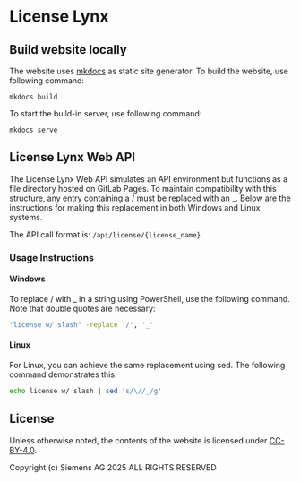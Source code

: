 # License Lynx

## Build website locally

The website uses [mkdocs](https://www.mkdocs.org/getting-started/) as static site generator.
To build the website, use following command:

```shell
mkdocs build
```

To start the build-in server, use following command:

```shell
mkdocs serve
```

## License Lynx Web API

The License Lynx Web API simulates an API environment but functions as a file directory hosted on GitLab Pages.
To maintain compatibility with this structure, any entry containing a / must be replaced with an _.
Below are the instructions for making this replacement in both Windows and Linux systems.

The API call format is: `/api/license/{license_name}`

### Usage Instructions

#### Windows

To replace / with _ in a string using PowerShell, use the following command. Note that double quotes are necessary:

```bash
"license w/ slash" -replace '/', '_'
```

#### Linux

For Linux, you can achieve the same replacement using sed. The following command demonstrates this:

```bash
echo license w/ slash | sed 's/\//_/g'
```

## License

Unless otherwise noted, the contents of the website is licensed under [CC-BY-4.0](LICENSE).

Copyright (c) Siemens AG 2025 ALL RIGHTS RESERVED